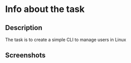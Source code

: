 # Info about the task

## Description
The task is to create a simple CLI to manage users in Linux

## Screenshots


